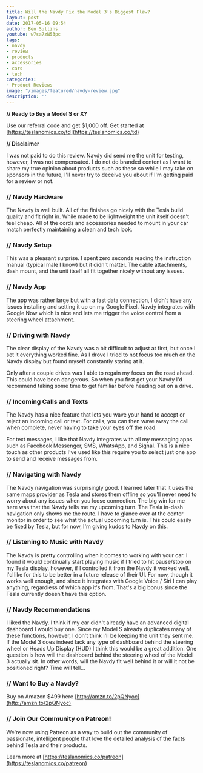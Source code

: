 ```yaml
---
title: Will the Navdy Fix the Model 3's Biggest Flaw?
layout: post
date: 2017-05-16 09:54
author: Ben Sullins
youtube: w7sa7zN53pc
tags:
- navdy
- review
- products
- accessories
- cars
- tech
categories:
- Product Reviews
image: "/images/featured/navdy-review.jpg"
description: ''
---
```



**// Ready to Buy a Model S or X?**

Use our referral code and get $1,000 off. Get started at [https://teslanomics.co/td](https://teslanomics.co/td)

**// Disclaimer**

I was not paid to do this review. Navdy did send me the unit for testing, however, I was not compensated. I do not do branded content as I want to share my true opinion about products such as these so while I may take on sponsors in the future, I'll never try to deceive you about if I'm getting paid for a review or not.

### // Navdy Hardware

The Navdy is well built. All of the finishes go nicely with the Tesla build quality and fit right in. While made to be lightweight the unit itself doesn't feel cheap. All of the cords and accessories needed to mount in your car match perfectly maintaining a clean and tech look.

### // Navdy Setup

This was a pleasant surprise. I spent zero seconds reading the instruction manual (typical male I know) but it didn't matter. The cable attachments, dash mount, and the unit itself all fit together nicely without any issues.

### // Navdy App

The app was rather large but with a fast data connection, I didn't have any issues installing and setting it up on my Google Pixel. Navdy integrates with Google Now which is nice and lets me trigger the voice control from a steering wheel attachment.

### // Driving with Navdy

The clear display of the Navdy was a bit difficult to adjust at first, but once I set it everything worked fine. As I drove I tried to not focus too much on the Navdy display but found myself constantly staring at it.

Only after a couple drives was I able to regain my focus on the road ahead. This could have been dangerous. So when you first get your Navdy I'd recommend taking some time to get familiar before heading out on a drive.

### // Incoming Calls and Texts

The Navdy has a nice feature that lets you wave your hand to accept or reject an incoming call or text. For calls, you can then wave away the call when complete, never having to take your eyes off the road.

For text messages, I like that Navdy integrates with all my messaging apps such as Facebook Messenger, SMS, WhatsApp, and Signal. This is a nice touch as other products I've used like this require you to select just one app to send and receive messages from.

### // Navigating with Navdy

The Navdy navigation was surprisingly good. I learned later that it uses the same maps provider as Tesla and stores them offline so you'll never need to worry about any issues when you loose connection. The big win for me here was that the Navdy tells me my upcoming turn. The Tesla in-dash navigation only shows me the route. I have to glance over at the center monitor in order to see what the actual upcoming turn is. This could easily be fixed by Tesla, but for now, I'm giving kudos to Navdy on this.

### // Listening to Music with Navdy

The Navdy is pretty controlling when it comes to working with your car. I found it would continually start playing music if I tried to hit pause/stop on my Tesla display, however, if I controlled it from the Navdy it worked well. I'd like for this to be better in a future release of their UI. For now, though it works well enough, and since it integrates with Google Voice / Siri I can play anything, regardless of which app it's from. That's a big bonus since the Tesla currently doesn't have this option.

### // Navdy Recommendations

I liked the Navdy. I think if my car didn't already have an advanced digital dashboard I would buy one. Since my Model S already duplicates many of these functions, however, I don't think I'll be keeping the unit they sent me. If the Model 3 does indeed lack any type of dashboard behind the steering wheel or Heads Up Display (HUD) I think this would be a great addition. One question is how will the dashboard behind the steering wheel of the Model 3 actually sit. In other words, will the Navdy fit well behind it or will it not be positioned right? Time will tell...

### // Want to Buy a Navdy?

Buy on Amazon $499 here [http://amzn.to/2pQNyoc](http://amzn.to/2pQNyoc)

### // Join Our Community on Patreon!

We're now using Patreon as a way to build out the community of passionate, intelligent people that love the detailed analysis of the facts behind Tesla and their products.

Learn more at [https://teslanomics.co/patreon](https://teslanomics.co/patreon)